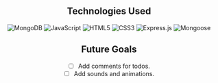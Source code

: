 <div id="assets" align="center">

## Technologies Used
![MongoDB](https://img.shields.io/badge/-MongoDB-2b244f?style=flat&logo=mongodb)
![JavaScript](https://img.shields.io/badge/logo-javascript-blue?logo=javascript&logoColor=2b244f)
![HTML5](https://img.shields.io/badge/-HTML5-2b244f?style=flat&logo=html5)
![CSS3](https://img.shields.io/badge/-CSS-2b244f?style=flat&logo=css3)
![Express.js](https://img.shields.io/badge/-Express.js-2b244f?style=flat&logo=express)
![Mongoose](https://img.shields.io/badge/mongoose-2b244f)


## Future Goals

- [ ] Add comments for todos.
- [ ] Add sounds and animations.

</div>